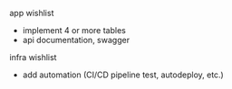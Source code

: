 app wishlist
- implement 4 or more tables
- api documentation, swagger

infra wishlist
- add automation (CI/CD pipeline test, autodeploy, etc.)